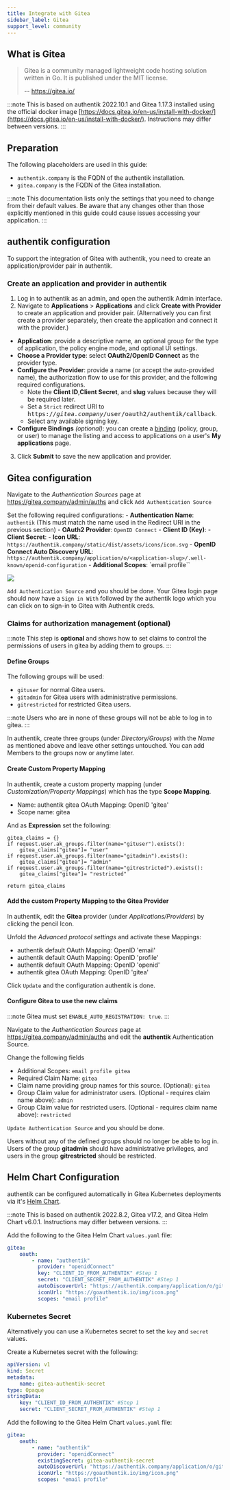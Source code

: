 ```yaml
---
title: Integrate with Gitea
sidebar_label: Gitea
support_level: community
---
```


## What is Gitea

> Gitea is a community managed lightweight code hosting solution written in Go. It is published under the MIT license.
>
> -- https://gitea.io/

:::note
This is based on authentik 2022.10.1 and Gitea 1.17.3 installed using the official docker image [https://docs.gitea.io/en-us/install-with-docker/](https://docs.gitea.io/en-us/install-with-docker/). Instructions may differ between versions.
:::

## Preparation

The following placeholders are used in this guide:

- `authentik.company` is the FQDN of the authentik installation.
- `gitea.company` is the FQDN of the Gitea installation.

:::note
This documentation lists only the settings that you need to change from their default values. Be aware that any changes other than those explicitly mentioned in this guide could cause issues accessing your application.
:::

## authentik configuration

To support the integration of Gitea with authentik, you need to create an application/provider pair in authentik.

### Create an application and provider in authentik

1. Log in to authentik as an admin, and open the authentik Admin interface.
2. Navigate to **Applications** > **Applications** and click **Create with Provider** to create an application and provider pair. (Alternatively you can first create a provider separately, then create the application and connect it with the provider.)

- **Application**: provide a descriptive name, an optional group for the type of application, the policy engine mode, and optional UI settings.
- **Choose a Provider type**: select **OAuth2/OpenID Connect** as the provider type.
- **Configure the Provider**: provide a name (or accept the auto-provided name), the authorization flow to use for this provider, and the following required configurations.
    - Note the **Client ID**,**Client Secret**, and **slug** values because they will be required later.
    - Set a `Strict` redirect URI to <kbd>https://<em>gitea.company</em>/user/oauth2/authentik/callback</kbd>.
    - Select any available signing key.
- **Configure Bindings** _(optional)_: you can create a [binding](/docs/add-secure-apps/flows-stages/bindings/) (policy, group, or user) to manage the listing and access to applications on a user's **My applications** page.

3. Click **Submit** to save the new application and provider.

## Gitea configuration

Navigate to the _Authentication Sources_ page at https://gitea.company/admin/auths and click `Add Authentication Source`

Set the following required configurations: - **Authentication Name**: `authentik` (This must match the name used in the Redirect URI in the previous section) - **OAuth2 Provider**: `OpenID Connect` - **Client ID (Key)**: <authentik client ID> - **Client Secret**: <authentik client Secret> - **Icon URL**: `https://authentik.company/static/dist/assets/icons/icon.svg` - **OpenID Connect Auto Discovery URL**: `https://authentik.company/application/o/<application-slug>/.well-known/openid-configuration` - **Additional Scopes**: `email profile``

![](./gitea1.png)

`Add Authentication Source` and you should be done. Your Gitea login page should now have a `Sign in With` followed by the authentik logo which you can click on to sign-in to Gitea with Authentik creds.

### Claims for authorization management (optional)

:::note
This step is **optional** and shows how to set claims to control the permissions of users in gitea by adding them to groups.
:::

#### Define Groups

The following groups will be used:

- `gituser` for normal Gitea users.
- `gitadmin` for Gitea users with administrative permissions.
- `gitrestricted` for restricted Gitea users.

:::note
Users who are in none of these groups will not be able to log in to gitea.
:::

In authentik, create three groups (under _Directory/Groups_) with the _Name_ as mentioned above and leave other settings untouched. You can add Members to the groups now or anytime later.

#### Create Custom Property Mapping

In authentik, create a custom property mapping (under _Customization/Property Mappings_) which has the type **Scope Mapping**.

- Name: authentik gitea OAuth Mapping: OpenID 'gitea'
- Scope name: gitea

And as **Expression** set the following:

```(python)
gitea_claims = {}
if request.user.ak_groups.filter(name="gituser").exists():
    gitea_claims["gitea"]= "user"
if request.user.ak_groups.filter(name="gitadmin").exists():
    gitea_claims["gitea"]= "admin"
if request.user.ak_groups.filter(name="gitrestricted").exists():
    gitea_claims["gitea"]= "restricted"

return gitea_claims
```

#### Add the custom Property Mapping to the Gitea Provider

In authentik, edit the **Gitea** provider (under _Applications/Providers_) by clicking the pencil Icon.

Unfold the _Advanced protocol settings_ and activate these Mappings:

- authentik default OAuth Mapping: OpenID 'email'
- authentik default OAuth Mapping: OpenID 'profile'
- authentik default OAuth Mapping: OpenID 'openid'
- authentik gitea OAuth Mapping: OpenID 'gitea'

Click `Update` and the configuration authentik is done.

#### Configure Gitea to use the new claims

:::note
Gitea must set `ENABLE_AUTO_REGISTRATION: true`.
:::

Navigate to the _Authentication Sources_ page at https://gitea.company/admin/auths and edit the **authentik** Authentication Source.

Change the following fields

- Additional Scopes: `email profile gitea`
- Required Claim Name: `gitea`
- Claim name providing group names for this source. (Optional): `gitea`
- Group Claim value for administrator users. (Optional - requires claim name above): `admin`
- Group Claim value for restricted users. (Optional - requires claim name above): `restricted`

`Update Authentication Source` and you should be done.

Users without any of the defined groups should no longer be able to log in.
Users of the group **gitadmin** should have administrative privileges, and users in the group **gitrestricted** should be restricted.

## Helm Chart Configuration

authentik can be configured automatically in Gitea Kubernetes deployments via it's [Helm Chart](https://gitea.com/gitea/helm-chart/).

:::note
This is based on authentik 2022.8.2, Gitea v17.2, and Gitea Helm Chart v6.0.1. Instructions may differ between versions.
:::

Add the following to the Gitea Helm Chart `values.yaml` file:

```yaml
gitea:
    oauth:
        - name: "authentik"
          provider: "openidConnect"
          key: "CLIENT_ID_FROM_AUTHENTIK" #Step 1
          secret: "CLIENT_SECRET_FROM_AUTHENTIK" #Step 1
          autoDiscoverUrl: "https://authentik.company/application/o/gitea-slug/.well-known/openid-configuration"
          iconUrl: "https://goauthentik.io/img/icon.png"
          scopes: "email profile"
```

### Kubernetes Secret

Alternatively you can use a Kubernetes secret to set the `key` and `secret` values.

Create a Kubernetes secret with the following:

```yaml
apiVersion: v1
kind: Secret
metadata:
    name: gitea-authentik-secret
type: Opaque
stringData:
    key: "CLIENT_ID_FROM_AUTHENTIK" #Step 1
    secret: "CLIENT_SECRET_FROM_AUTHENTIK" #Step 1
```

Add the following to the Gitea Helm Chart `values.yaml` file:

```yaml
gitea:
    oauth:
        - name: "authentik"
          provider: "openidConnect"
          existingSecret: gitea-authentik-secret
          autoDiscoverUrl: "https://authentik.company/application/o/gitea-slug/.well-known/openid-configuration"
          iconUrl: "https://goauthentik.io/img/icon.png"
          scopes: "email profile"
```
